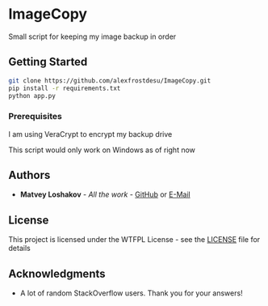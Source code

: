 # ImageCopy

Small script for keeping my image backup in order

## Getting Started

```bash
git clone https://github.com/alexfrostdesu/ImageCopy.git
pip install -r requirements.txt
python app.py
```

### Prerequisites

I am using VeraCrypt to encrypt my backup drive

This script would only work on Windows as of right now



## Authors

* **Matvey Loshakov** - *All the work* - [GitHub](https://github.com/alexfrostdesu) or [E-Mail](mailto:matveyloshakov@gmail.com)

## License

This project is licensed under the WTFPL License - see the [LICENSE](LICENSE) file for details

## Acknowledgments

* A lot of random StackOverflow users. Thank you for your answers!


